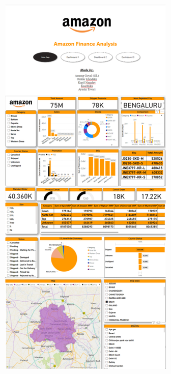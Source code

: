 <img src="https://github.com/deafult0user/Infosys-Springboard/blob/2b9ee55b88df035c1412802dfb41570cb5fc5576/Final%20Team%20Project%20-%20Amazon/Dashboards/AmazonHome.png"/>
<img src="https://github.com/deafult0user/Infosys-Springboard/blob/5c837fe4624dd8d1fceb543eb5c6b2487ea4fee1/Final%20Team%20Project%20-%20Amazon/Dashboards/Amazon1.png"/>
<img src="https://github.com/deafult0user/Infosys-Springboard/blob/2b9ee55b88df035c1412802dfb41570cb5fc5576/Final%20Team%20Project%20-%20Amazon/Dashboards/Amazon2.png"/>
<img src="https://github.com/deafult0user/Infosys-Springboard/blob/2b9ee55b88df035c1412802dfb41570cb5fc5576/Final%20Team%20Project%20-%20Amazon/Dashboards/Amazon3.png"/>
